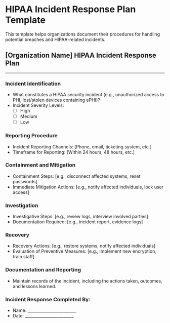 # **HIPAA Incident Response Plan Template**

This template helps organizations document their procedures for handling potential breaches and HIPAA-related incidents.

## \[Organization Name\] HIPAA Incident Response Plan

---

### Incident Identification

* What constitutes a HIPAA security incident (e.g., unauthorized access to PHI, lost/stolen devices containing ePHI)?  
* Incident Severity Levels:
  - [ ] High
  - [ ] Medium
  - [ ] Low

### Reporting Procedure

* Incident Reporting Channels: \[Phone, email, ticketing system, etc.\]  
* Timeframe for Reporting: \[Within 24 hours, 48 hours, etc.\]

### Containment and Mitigation

* Containment Steps: \[e.g., disconnect affected systems, reset passwords\]  
* Immediate Mitigation Actions: \[e.g., notify affected individuals, lock user access\]

### Investigation

* Investigative Steps: \[e.g., review logs, interview involved parties\]  
* Documentation Required: \[e.g., incident report, evidence logs\]

### Recovery

* Recovery Actions: \[e.g., restore systems, notify affected individuals\]  
* Evaluation of Preventive Measures: \[e.g., implement new encryption, train staff\]

### Documentation and Reporting

* Maintain records of the incident, including the actions taken, outcomes, and lessons learned.

### Incident Response Completed By:

* Name: \_\_\_\_\_\_\_\_\_\_\_\_\_\_\_\_\_\_\_\_\_\_\_\_  
* Date: \_\_\_\_\_\_\_\_\_\_\_\_\_\_\_\_\_\_\_\_\_\_\_\_
